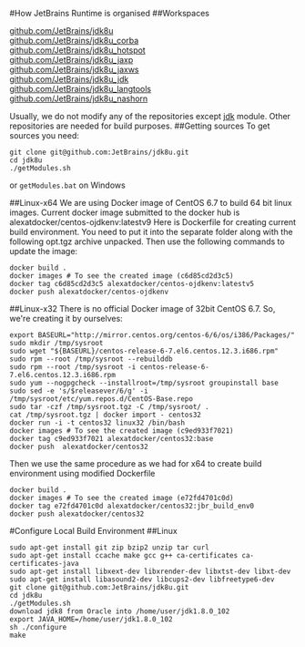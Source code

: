 #How JetBrains Runtime is organised
##Workspaces

[github.com/JetBrains/jdk8u](https://github.com/JetBrains/jdk8u/)  
[github.com/JetBrains/jdk8u_corba](https://github.com/JetBrains/jdk8u_corba/)  
[github.com/JetBrains/jdk8u_hotspot](https://github.com/JetBrains/jdk8u_hotspot/)  
[github.com/JetBrains/jdk8u_jaxp](https://github.com/JetBrains/jdk8u_jaxp/)  
[github.com/JetBrains/jdk8u_jaxws](https://github.com/JetBrains/jdk8u_jaxws/)  
[github.com/JetBrains/jdk8u_jdk](https://github.com/JetBrains/jdk8u_jdk/)  
[github.com/JetBrains/jdk8u_langtools](https://github.com/JetBrains/jdk8u_langtools/)  
[github.com/JetBrains/jdk8u_nashorn](https://github.com/JetBrains/jdk8u_nashorn/)  
    
Usually, we do not modify any of the repositories except [jdk]((https://github.com/JetBrains/jdk8u_jdk/)) module. Other repositories are needed for build purposes.
##Getting sources
To get sources you need:
```
git clone git@github.com:JetBrains/jdk8u.git
cd jdk8u
./getModules.sh
```
or `getModules.bat` on Windows

##Linux-x64
We are using Docker image of CentOS 6.7 to build 64 bit linux images. Current docker image submitted to the docker hub is alexatdocker/centos-ojdkenv:latestv9
Here is Dockerfile  for creating  current build environment. You need to put it into the separate folder along with the following opt.tgz archive unpacked. Then use the following commands to update the image:
```
docker build .
docker images # To see the created image (c6d85cd2d3c5)
docker tag c6d85cd2d3c5 alexatdocker/centos-ojdkenv:latestv5
docker push alexatdocker/centos-ojdkenv
```
##Linux-x32
There is no official Docker image of 32bit CentOS 6.7. So, we're creating it by ourselves:
```
export BASEURL="http://mirror.centos.org/centos-6/6/os/i386/Packages/"
sudo mkdir /tmp/sysroot
sudo wget "${BASEURL}/centos-release-6-7.el6.centos.12.3.i686.rpm"
sudo rpm --root /tmp/sysroot --rebuilddb
sudo rpm --root /tmp/sysroot -i centos-release-6-7.el6.centos.12.3.i686.rpm
sudo yum --nogpgcheck --installroot=/tmp/sysroot groupinstall base
sudo sed -e 's/$releasever/6/g' -i /tmp/sysroot/etc/yum.repos.d/CentOS-Base.repo
sudo tar -czf /tmp/sysroot.tgz -C /tmp/sysroot/ .
cat /tmp/sysroot.tgz | docker import - centos32
docker run -i -t centos32 linux32 /bin/bash
docker images # To see the created image (c9ed933f7021)
docker tag c9ed933f7021 alexatdocker/centos32:base
docker push  alexatdocker/centos32
```
Then we use the same procedure as we had for x64 to create build environment using modified Dockerfile
```
docker build .
docker images # To see the created image (e72fd4701c0d)
docker tag e72fd4701c0d alexatdocker/centos32:jbr_build_env0
docker push alexatdocker/centos32
```

#Configure Local Build Environment
##Linux
```
sudo apt-get install git zip bzip2 unzip tar curl
sudo apt-get install ccache make gcc g++ ca-certificates ca-certificates-java
sudo apt-get install libxext-dev libxrender-dev libxtst-dev libxt-dev
sudo apt-get install libasound2-dev libcups2-dev libfreetype6-dev
git clone git@github.com:JetBrains/jdk8u.git
cd jdk8u
./getModules.sh
download jdk8 from Oracle into /home/user/jdk1.8.0_102
export JAVA_HOME=/home/user/jdk1.8.0_102
sh ./configure
make
```